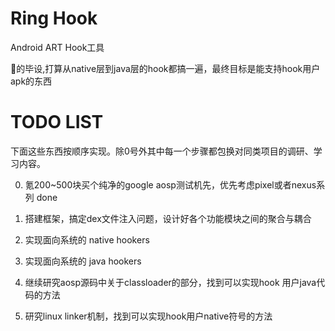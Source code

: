 # Ring Hook
Android ART Hook工具

👴的毕设,打算从native层到java层的hook都搞一遍，最终目标是能支持hook用户apk的东西

# TODO LIST

下面这些东西按顺序实现。除0号外其中每一个步骤都包换对同类项目的调研、学习内容。

0. 氪200~500块买个纯净的google aosp测试机先，优先考虑pixel或者nexus系列 done

1. 搭建框架，搞定dex文件注入问题，设计好各个功能模块之间的聚合与耦合
   
2. 实现面向系统的 native hookers
   
3. 实现面向系统的 java hookers

4. 继续研究aosp源码中关于classloader的部分，找到可以实现hook 用户java代码的方法

5. 研究linux linker机制，找到可以实现hook用户native符号的方法
